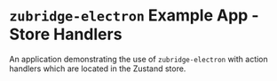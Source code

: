 # `zubridge-electron` Example App - Store Handlers

An application demonstrating the use of `zubridge-electron` with action handlers which are located in the Zustand store.
